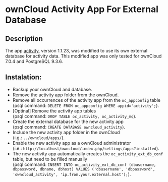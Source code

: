 # ownCloud Activity App For External Database

## Description
The app [activity](https://github.com/owncloud/activity), version 1.1.23, was modified to use its own external database for activity data. This modified app was only tested for ownCloud 7.0.4 and PostgreSQL 9.3.6.

## Instalation:
- Backup your ownCloud and database.
- Remove the activity app folder from the ownCloud.
- Remove all occurrences of the activity app from the `oc_appconfig` table 
<br/> (psql command: `DELETE FROM oc_appconfig WHERE appid='activity';`).
- [Optinal] Remove the activity app tables
<br/> (psql command: `DROP TABLE oc_activity, oc_activity_mq`).
- Create the external database for the new activity app
<br/> (psql command: `CREATE DATABASE owncloud_activity`).
- Include the new activity app folder in the ownCloud
<br/> (i.g.: `../owncloud/apps/`).
- Enable the new activity app as a ownCloud administrator
<br/> (i.e.: `http://localhost/owncloud/index.php/settings/apps?installed`).
- The new activity app automatically creates the `oc_activity_ext_db_conf` table, but need to be filled manually
<br/> (psql command: `INSERT INTO oc_activity_ext_db_conf (dbusername, dbpassword, dbname, dbhost) VALUES ('dbusername', 'dbpassword', 'owncloud_activity', 'ip.from.your.external.host');`).